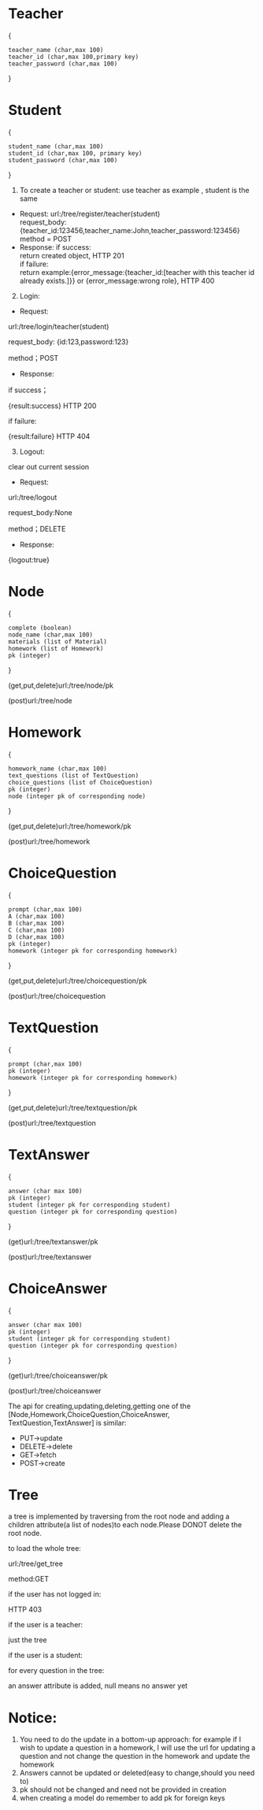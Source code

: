 # Teacher

{

    teacher_name (char,max 100)
    teacher_id (char,max 100,primary key)
    teacher_password (char,max 100)
}

# Student

{

    student_name (char,max 100)
    student_id (char,max 100, primary key)
    student_password (char,max 100)
}

1. To create a teacher or student: use teacher as example , student is the same<br>
* Request:
url:/tree/register/teacher(student)<br>
request_body:{teacher_id:123456,teacher_name:John,teacher_password:123456}<br>
method = POST<br>
* Response:
if success:<br>
return created object, HTTP 201<br>
if failure:<br>
return example:{error_message:{teacher_id:[teacher with this teacher id already exists.]}} or {error_message:wrong role}, HTTP 400<br>

2. Login: 

* Request:

url:/tree/login/teacher(student)

request_body: {id:123,password:123}

method；POST

* Response:

if success；

{result:success} HTTP 200

if failure:

{result:failure} HTTP 404

3. Logout:

clear out current session

* Request:

url:/tree/logout

request_body:None

method；DELETE

* Response:

{logout:true}

# Node

{

    complete (boolean)
    node_name (char,max 100)
    materials (list of Material)
    homework (list of Homework)
    pk (integer)

}

(get,put,delete)url:/tree/node/pk

(post)url:/tree/node

# Homework

{
    
    homework_name (char,max 100)
    text_questions (list of TextQuestion)
    choice_questions (list of ChoiceQuestion)
    pk (integer)
    node (integer pk of corresponding node)
}

(get,put,delete)url:/tree/homework/pk

(post)url:/tree/homework

# ChoiceQuestion

{

    prompt (char,max 100)
    A (char,max 100)
    B (char,max 100)
    C (char,max 100)
    D (char,max 100)
    pk (integer)
    homework (integer pk for corresponding homework)
}

(get,put,delete)url:/tree/choicequestion/pk

(post)url:/tree/choicequestion

# TextQuestion

{

    prompt (char,max 100)
    pk (integer)
    homework (integer pk for corresponding homework)
}

(get,put,delete)url:/tree/textquestion/pk

(post)url:/tree/textquestion

# TextAnswer

{

    answer (char max 100)
    pk (integer)
    student (integer pk for corresponding student)
    question (integer pk for corresponding question)
}

(get)url:/tree/textanswer/pk

(post)url:/tree/textanswer

# ChoiceAnswer

{

    answer (char max 100)
    pk (integer)
    student (integer pk for corresponding student)
    question (integer pk for corresponding question)
}

(get)url:/tree/choiceanswer/pk

(post)url:/tree/choiceanswer

The api for creating,updating,deleting,getting one of the [Node,Homework,ChoiceQuestion,ChoiceAnswer,
TextQuestion,TextAnswer] is similar:

* PUT->update
* DELETE->delete
* GET->fetch
* POST->create

# Tree
a tree is implemented by traversing from the root node and adding a children attribute(a list of nodes)to each node.Please DONOT delete the root node.

to load the whole tree:

url:/tree/get_tree

method:GET

if the user has not logged in:

HTTP 403 

if the user is a teacher:

just the tree

if the user is a student:

for every question in the tree:

an answer attribute is added, null means no answer yet


# Notice:
1. You need to do the update in a bottom-up approach:
for example if I wish to update a question in a homework, I will use the url for updating a question
and not change the question in the homework and update the homework
2. Answers cannot be updated or deleted(easy to change,should you need to)
3. pk should not be changed and need not be provided in creation
4. when creating a model do remember to add pk for foreign keys

